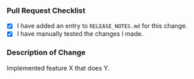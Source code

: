 ### Pull Request Checklist

- [x] I have added an entry to `RELEASE_NOTES.md` for this change.
- [x] I have manually tested the changes I made.

### Description of Change
Implemented feature X that does Y.
